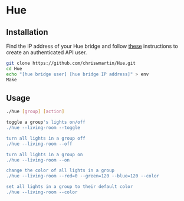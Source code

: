 # Hue

## Installation
Find the IP address of your Hue bridge and follow [these](https://developers.meethue.com/develop/get-started-2/) instructions to create an authenticated API user.

```bash
git clone https://github.com/chriswmartin/Hue.git
cd Hue
echo "[hue bridge user] [hue bridge IP address]" > env
Make
```

## Usage
```bash
./hue [group] [action]

toggle a group's lights on/off
./hue --living-room --toggle

turn all lights in a group off
./hue --living-room --off

turn all lights in a group on
./hue --living-room --on

change the color of all lights in a group
./hue --living-room --red=0 --green=120 --blue=120 --color

set all lights in a group to their default color
./hue --living-room --color
```
